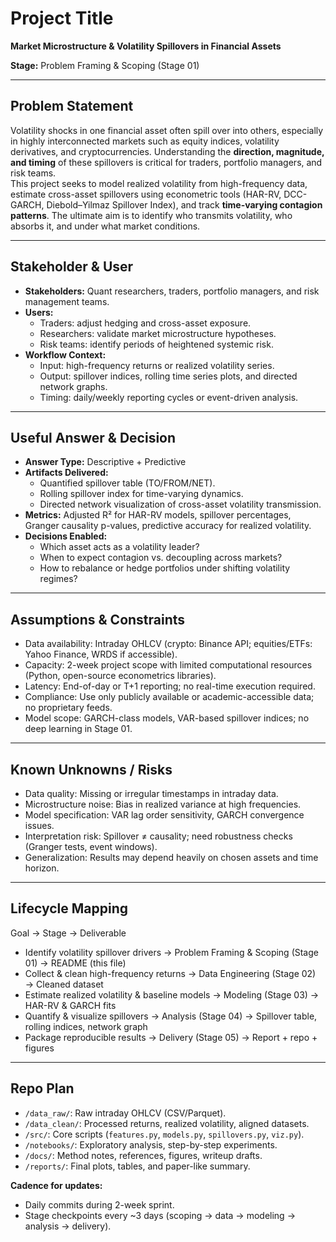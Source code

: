 # Project Title
**Market Microstructure & Volatility Spillovers in Financial Assets**

**Stage:** Problem Framing & Scoping (Stage 01)

---

## Problem Statement
Volatility shocks in one financial asset often spill over into others, especially in highly interconnected markets such as equity indices, volatility derivatives, and cryptocurrencies. Understanding the **direction, magnitude, and timing** of these spillovers is critical for traders, portfolio managers, and risk teams.  
This project seeks to model realized volatility from high-frequency data, estimate cross-asset spillovers using econometric tools (HAR-RV, DCC-GARCH, Diebold–Yilmaz Spillover Index), and track **time-varying contagion patterns**. The ultimate aim is to identify who transmits volatility, who absorbs it, and under what market conditions.

---

## Stakeholder & User
- **Stakeholders:** Quant researchers, traders, portfolio managers, and risk management teams.  
- **Users:**  
  - Traders: adjust hedging and cross-asset exposure.  
  - Researchers: validate market microstructure hypotheses.  
  - Risk teams: identify periods of heightened systemic risk.  
- **Workflow Context:**  
  - Input: high-frequency returns or realized volatility series.  
  - Output: spillover indices, rolling time series plots, and directed network graphs.  
  - Timing: daily/weekly reporting cycles or event-driven analysis.

---

## Useful Answer & Decision
- **Answer Type:** Descriptive + Predictive  
- **Artifacts Delivered:**  
  - Quantified spillover table (TO/FROM/NET).  
  - Rolling spillover index for time-varying dynamics.  
  - Directed network visualization of cross-asset volatility transmission.  
- **Metrics:** Adjusted R² for HAR-RV models, spillover percentages, Granger causality p-values, predictive accuracy for realized volatility.  
- **Decisions Enabled:**  
  - Which asset acts as a volatility leader?  
  - When to expect contagion vs. decoupling across markets?  
  - How to rebalance or hedge portfolios under shifting volatility regimes?

---

## Assumptions & Constraints
- Data availability: Intraday OHLCV (crypto: Binance API; equities/ETFs: Yahoo Finance, WRDS if accessible).  
- Capacity: 2-week project scope with limited computational resources (Python, open-source econometrics libraries).  
- Latency: End-of-day or T+1 reporting; no real-time execution required.  
- Compliance: Use only publicly available or academic-accessible data; no proprietary feeds.  
- Model scope: GARCH-class models, VAR-based spillover indices; no deep learning in Stage 01.

---

## Known Unknowns / Risks
- Data quality: Missing or irregular timestamps in intraday data.  
- Microstructure noise: Bias in realized variance at high frequencies.  
- Model specification: VAR lag order sensitivity, GARCH convergence issues.  
- Interpretation risk: Spillover ≠ causality; need robustness checks (Granger tests, event windows).  
- Generalization: Results may depend heavily on chosen assets and time horizon.

---

## Lifecycle Mapping
Goal → Stage → Deliverable  
- Identify volatility spillover drivers → Problem Framing & Scoping (Stage 01) → README (this file)  
- Collect & clean high-frequency returns → Data Engineering (Stage 02) → Cleaned dataset  
- Estimate realized volatility & baseline models → Modeling (Stage 03) → HAR-RV & GARCH fits  
- Quantify & visualize spillovers → Analysis (Stage 04) → Spillover table, rolling indices, network graph  
- Package reproducible results → Delivery (Stage 05) → Report + repo + figures

---

## Repo Plan
- `/data_raw/`: Raw intraday OHLCV (CSV/Parquet).  
- `/data_clean/`: Processed returns, realized volatility, aligned datasets.  
- `/src/`: Core scripts (`features.py`, `models.py`, `spillovers.py`, `viz.py`).  
- `/notebooks/`: Exploratory analysis, step-by-step experiments.  
- `/docs/`: Method notes, references, figures, writeup drafts.  
- `/reports/`: Final plots, tables, and paper-like summary.  

**Cadence for updates:**  
- Daily commits during 2-week sprint.  
- Stage checkpoints every ~3 days (scoping → data → modeling → analysis → delivery).  
